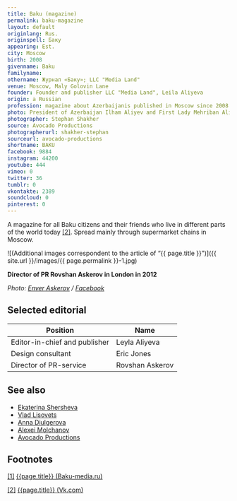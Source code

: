 ```yaml
---
title: Baku (magazine)
permalink: baku-magazine
layout: default
originlang: Rus.
originspell: Баку
appearing: Est.
city: Moscow
birth: 2008
givenname: Baku
familyname:
othername: Журнал «Баку»; LLC "Media Land"
venue: Moscow, Maly Golovin Lane
founder: Founder and publisher LLC "Media Land", Leila Aliyeva
origin: a Russian
profession: magazine about Azerbaijanis published in Moscow since 2008 by Leila Aliyeva, magazine for all Baku citizens and their friends who live in different parts of the world today
photo: President of Azerbaijan Ilham Aliyev and First Lady Mehriban Aliyeva in the first issue January 2008
photographer: Stephan Shakher
source: Avocado Productions
photographerurl: shakher-stephan
sourceurl: avocado-productions
shortname: BAKU
facebook: 9884
instagram: 44200
youtube: 444
vimeo: 0
twitter: 36
tumblr: 0
vkontakte: 2389
soundcloud: 0
pinterest: 0
---
```


A magazine for all Baku citizens and their friends who live in different parts of the world today <span id="a2">[\[2\]](#f2)</span>. Spread mainly through supermarket chains in Moscow.


![(Additional images correspondent to the article of “{{ page.title }}”)]({{ site.url }}/images/{{ page.permalink }}-1.jpg)

**Director of PR Rovshan Askerov in London in 2012**

*Photo: [Enver Askerov](index) / [Facebook](index)*

## Selected editorial

|Position|Name|
|-|-|
|Editor-in-chief and publisher|Leyla Aliyeva|
|Design consultant|Eric Jones|
|Director of PR-service|Rovshan Askerov|



## See also

+ [Ekaterina Shersheva](shersheva-ekaterina)
+ [Vlad Lisovets](lisovets-vlad)
+ [Anna Diulgerova](diulgerova-anna)
+ [Alexei Molchanov](molchanov-alexei)
+ [Avocado Productions](avocado-productions)

## Footnotes

[[1]](#a1) <span id="f1"></span> [{{page.title}} (Baku-media.ru)](http://baku-media.ru/)

[[2]](#a2) <span id="f2"></span> [{{page.title}} (Vk.com)](https://vk.com/club3423609)

